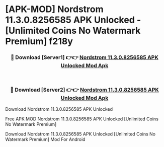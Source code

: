 # [APK-MOD] Nordstrom 11.3.0.8256585 APK Unlocked - [Unlimited Coins No Watermark Premium] f218y



<div align="center">
<h3>🔴 Download [Server1] 👉👉 <a href="https://momento.my/?title=Nordstrom_11.3.0.8256585_APK_Unlocked">Nordstrom 11.3.0.8256585 APK Unlocked Mod Apk</a></h3><br>

<h3>🔴 Download [Server2] 👉👉 <a href="https://momento.my/?title=Nordstrom_11.3.0.8256585_APK_Unlocked">Nordstrom 11.3.0.8256585 APK Unlocked Mod Apk</a></h3>
</div>



Download Nordstrom 11.3.0.8256585 APK Unlocked 

Free APK MOD Nordstrom 11.3.0.8256585 APK Unlocked [Unlimited Coins No Watermark Premium]

Download Nordstrom 11.3.0.8256585 APK Unlocked [Unlimited Coins No Watermark Premium] Mod For Android
